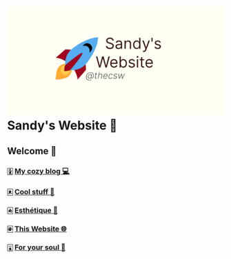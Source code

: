 ![preview](./preview.png)
Sandy\'s Website 🚀
==================

Welcome 🌷
---------

### 🀏 [My cozy blog 💻](./blogs)

### 🀀 [Cool stuff 🦎](./stuff)

### 🀁 [Esthétique 🎨](./arts)

### 🀅 [This Website 🌐](./web)

### 🀇 [For your soul 💃](./soul)
